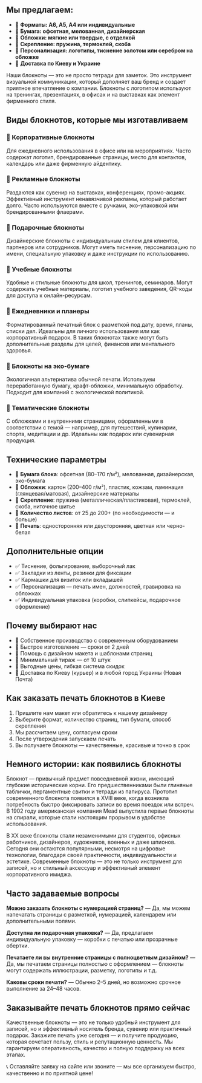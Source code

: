 ## Мы предлагаем:

* 🔹 **Форматы: A6, A5, A4 или индивидуальные**
* 🔹 **Бумага: офсетная, мелованная, дизайнерская**
* 🔹 **Обложки: мягкие или твердые, с отделкой**
* 🔹 **Скрепление: пружина, термоклей, скоба**
* 🔹 **Персонализация: логотипы, тиснение золотом или серебром на обложке**
* 🔹 **Доставка по Киеву и Украине**

Наши блокноты — это не просто тетради для заметок. Это инструмент визуальной коммуникации, который дополняет ваш бренд и создает приятное впечатление о компании. Блокноты с логотипом используют на тренингах, презентациях, в офисах и на выставках как элемент фирменного стиля.

## Виды блокнотов, которые мы изготавливаем

### 🔸 Корпоративные блокноты

Для ежедневного использования в офисе или на мероприятиях. Часто содержат логотип, брендированные страницы, место для контактов, календарь или даже фирменную айдентику.

### 🔸 Рекламные блокноты

Раздаются как сувенир на выставках, конференциях, промо-акциях. Эффективный инструмент ненавязчивой рекламы, который работает долго. Часто используются вместе с ручками, эко-упаковкой или брендированными флаерами.

### 🔸 Подарочные блокноты

Дизайнерские блокноты с индивидуальным стилем для клиентов, партнеров или сотрудников. Могут иметь тиснение, персонализацию по имени, специальную упаковку и даже инструкции по использованию.

### 🔸 Учебные блокноты

Удобные и стильные блокноты для школ, тренингов, семинаров. Могут содержать учебные материалы, логотип учебного заведения, QR-коды для доступа к онлайн-ресурсам.

### 🔸 Ежедневники и планеры

Форматированный печатный блок с разметкой под дату, время, планы, списки дел. Идеальны для личного использования или как корпоративный подарок. В таких блокнотах также могут быть дополнительные разделы для целей, финансов или ментального здоровья.

### 🔸 Блокноты на эко-бумаге

Экологичная альтернатива обычной печати. Используем переработанную бумагу, крафт-обложки, минимальную обработку. Подходит для компаний с экологической политикой.

### 🔸 Тематические блокноты

С обложками и внутренними страницами, оформленными в соответствии с темой — например, для путешествий, кулинарии, спорта, медитации и др. Идеальны как подарок или сувенирная продукция.

## Технические параметры

* 📌 **Бумага блока**: офсетная (80–170 г/м²), мелованная, дизайнерская, эко-бумага
* 📌 **Обложки**: картон (200–400 г/м²), пластик, кожзам, ламинация (глянцевая/матовая), дизайнерские материалы
* 📌 **Скрепление**: пружина (металлическая/пластиковая), термоклей, скоба, ниточное шитье
* 📌 **Количество листов**: от 25 до 200+ (по необходимости — и больше)
* 📌 **Печать**: односторонняя или двусторонняя, цветная или черно-белая

## Дополнительные опции

* ✅ Тиснение, фольгирование, выборочный лак
* ✅ Закладки из ленты, резинки для фиксации
* ✅ Кармашки для визиток или вкладышей
* ✅ Персонализация — печать имен, должностей, гравировка на обложках
* ✅ Индивидуальная упаковка (коробки, слипкейсы, подарочное оформление)

## Почему выбирают нас

* 🔹 Собственное производство с современным оборудованием
* 🔹 Быстрое изготовление — сроки от 2 дней
* 🔹 Помощь с дизайном макета и шаблонами страниц
* 🔹 Минимальный тираж — от 10 штук
* 🔹 Выгодные цены, гибкая система скидок
* 🔹 Доставка по Киеву (курьер) и в любой город Украины (Новая Почта)

## Как заказать печать блокнотов в Киеве

1. Пришлите нам макет или обратитесь к нашему дизайнеру
2. Выберите формат, количество страниц, тип бумаги, способ скрепления
3. Мы рассчитаем цену, согласуем сроки
4. После утверждения запускаем печать
5. Вы получаете блокноты — качественные, красивые и точно в срок

## Немного истории: как появились блокноты

Блокнот — привычный предмет повседневной жизни, имеющий глубокие исторические корни. Его предшественниками были глиняные таблички, пергаментные свитки и тетради из папируса. Прототип современного блокнота появился в XVIII веке, когда возникла потребность быстро фиксировать записи во время поездок или встреч. В 1902 году американская компания Mead выпустила первые блокноты на спирали, которые стали настоящим прорывом в удобстве использования.

В XX веке блокноты стали незаменимыми для студентов, офисных работников, дизайнеров, художников, военных и даже шпионов. Сегодня они остаются популярными, несмотря на цифровые технологии, благодаря своей практичности, индивидуальности и эстетике. Современные блокноты — это не только инструмент для записей, но и стильный аксессуар и эффективный элемент корпоративного имиджа.

## Часто задаваемые вопросы

**Можно заказать блокноты с нумерацией страниц?**
— Да, мы можем напечатать страницы с разметкой, нумерацией, календарем или дополнительными полями.

**Доступна ли подарочная упаковка?**
— Да, предлагаем индивидуальную упаковку — коробки с печатью или прозрачные обертки.

**Печатаете ли вы внутренние страницы с полноцветным дизайном?**
— Да, мы печатаем страницы полностью с оформлением — блокноты могут содержать иллюстрации, разметку, логотипы и т.д.

**Каковы сроки печати?**
— Обычно 2–5 дней, но возможно срочное выполнение за 24–48 часов.

## Заказывайте печать блокнотов прямо сейчас

Качественные блокноты — это не только удобный инструмент для записей, но и эффективный носитель бренда, сувенир или практичный подарок. Закажите печать уже сегодня — и получите продукцию, которая сочетает пользу, стиль и репутационную ценность. Мы гарантируем оперативность, качество и полную поддержку на всех этапах.

📞 Оставляйте заявку на сайте или звоните — мы все организуем быстро, качественно и по приятной цене!